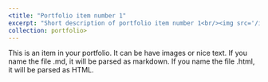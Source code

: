 ```yaml
---
<title: "Portfolio item number 1"
excerpt: "Short description of portfolio item number 1<br/><img src='/images/500x300.png'>"
collection: portfolio>
---
```


This is an item in your portfolio. It can be have images or nice text. If you name the file .md, it will be parsed as markdown. If you name the file .html, it will be parsed as HTML. 
